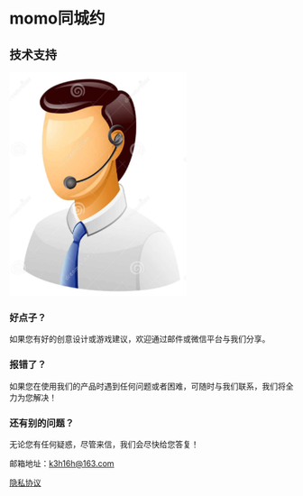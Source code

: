 # momo同城约

## 技术支持

 ![image](https://github.com/k3h16h/momotongchengyue/raw/master/call_man.png)

### 好点子？

如果您有好的创意设计或游戏建议，欢迎通过邮件或微信平台与我们分享。

### 报错了？

如果您在使用我们的产品时遇到任何问题或者困难，可随时与我们联系，我们将全力为您解决！

### 还有别的问题？

无论您有任何疑惑，尽管来信，我们会尽快给您答复！

邮箱地址：k3h16h@163.com

[隐私协议](https://raw.githubusercontent.com/k3h16h/momotongchengyue/master/privacy.cmd)
